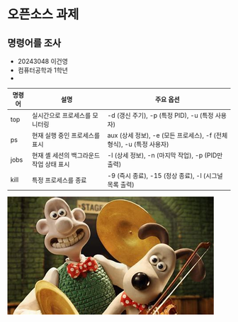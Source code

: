 # 오픈소스 과제
## 명령어를 조사

+ 20243048 이건영
+ 컴퓨터공학과 1학년
+ 

  
| 명령어 | 설명                                          | 주요 옵션                              |
|--------|---------------------------------------------|---------------------------------------|
| top  | 실시간으로 프로세스를 모니터링               | -d (갱신 주기), -p (특정 PID), -u (특정 사용자) |
| ps   | 현재 실행 중인 프로세스를 표시               | aux (상세 정보), -e (모든 프로세스), -f (전체 형식), -u (특정 사용자) |
| jobs | 현재 셸 세션의 백그라운드 작업 상태 표시     | -l (상세 정보), -n (마지막 작업), -p (PID만 출력) |
| kill | 특정 프로세스를 종료                         | -9 (즉시 종료), -15 (정상 종료), -l (시그널 목록 출력) |

![그로밋](https://github.com/geonyeong26/igeonyeong/blob/main/OIP.jpeg)
